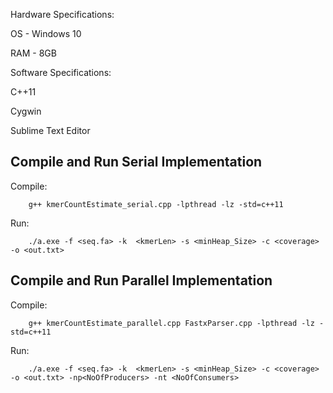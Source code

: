 Hardware Specifications:


OS - Windows 10


RAM - 8GB

Software Specifications:

C++11


Cygwin


Sublime Text Editor







Compile and Run Serial Implementation
------------------------------


Compile:


		g++ kmerCountEstimate_serial.cpp -lpthread -lz -std=c++11
		
		
Run:


		./a.exe -f <seq.fa> -k  <kmerLen> -s <minHeap_Size> -c <coverage> -o <out.txt>
  
 Compile and Run Parallel Implementation
------------------------------ 


Compile:


		g++ kmerCountEstimate_parallel.cpp FastxParser.cpp -lpthread -lz -std=c++11
		
		
Run:


		./a.exe -f <seq.fa> -k  <kmerLen> -s <minHeap_Size> -c <coverage> -o <out.txt> -np<NoOfProducers> -nt <NoOfConsumers> 
  
